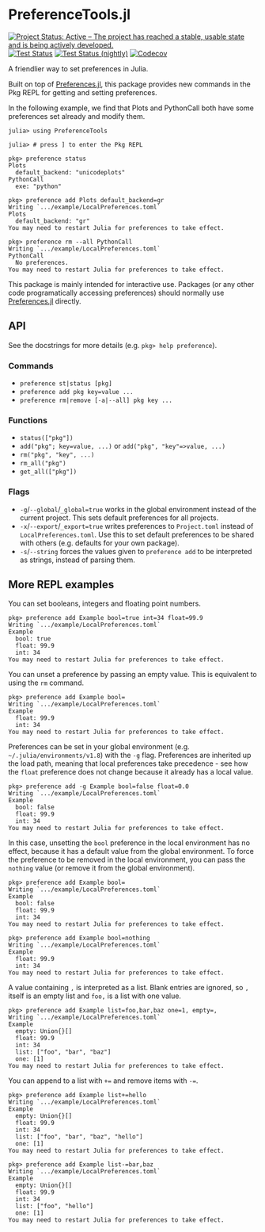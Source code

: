 # PreferenceTools.jl

[![Project Status: Active – The project has reached a stable, usable state and is being actively developed.](https://www.repostatus.org/badges/latest/active.svg)](https://www.repostatus.org/#active)
[![Test Status](https://github.com/cjdoris/PreferenceTools.jl/actions/workflows/tests.yml/badge.svg)](https://github.com/cjdoris/PreferenceTools.jl/actions/workflows/tests.yml)
[![Test Status (nightly)](https://github.com/cjdoris/PreferenceTools.jl/actions/workflows/tests-nightly.yml/badge.svg)](https://github.com/cjdoris/PreferenceTools.jl/actions/workflows/tests-nightly.yml)
[![Codecov](https://codecov.io/gh/cjdoris/PreferenceTools.jl/branch/main/graph/badge.svg?token=1flP5128hZ)](https://codecov.io/gh/cjdoris/PreferenceTools.jl)

A friendlier way to set preferences in Julia.

Built on top of [Preferences.jl](https://github.com/JuliaPackaging/Preferences.jl), this
package provides new commands in the Pkg REPL for getting and setting preferences.

In the following example, we find that Plots and PythonCall both have some preferences set
already and modify them.

```
julia> using PreferenceTools

julia> # press ] to enter the Pkg REPL

pkg> preference status
Plots
  default_backend: "unicodeplots"
PythonCall
  exe: "python"

pkg> preference add Plots default_backend=gr
Writing `.../example/LocalPreferences.toml`
Plots
  default_backend: "gr"
You may need to restart Julia for preferences to take effect.

pkg> preference rm --all PythonCall
Writing `.../example/LocalPreferences.toml`
PythonCall
  No preferences.
You may need to restart Julia for preferences to take effect.
```

This package is mainly intended for interactive use. Packages (or any other code
programatically accessing preferences) should normally use
[Preferences.jl](https://github.com/JuliaPackaging/Preferences.jl)
directly.

## API

See the docstrings for more details (e.g. `pkg> help preference`).

### Commands
- `preference st|status [pkg]`
- `preference add pkg key=value ...`
- `preference rm|remove [-a|--all] pkg key ...`

### Functions
- `status(["pkg"])`
- `add("pkg"; key=value, ...)` or `add("pkg", "key"=>value, ...)`
- `rm("pkg", "key", ...)`
- `rm_all("pkg")`
- `get_all(["pkg"])`

### Flags
- `-g`/`--global`/`_global=true` works in the global environment instead of the current
  project. This sets default preferences for all projects.
- `-x`/`--export`/`_export=true` writes preferences to `Project.toml` instead of
  `LocalPreferences.toml`. Use this to set default preferences to be shared with others
  (e.g. defaults for your own package).
- `-s`/`--string` forces the values given to `preference add` to be interpreted as strings,
  instead of parsing them.

## More REPL examples

You can set booleans, integers and floating point numbers.
```
pkg> preference add Example bool=true int=34 float=99.9
Writing `.../example/LocalPreferences.toml`
Example
  bool: true
  float: 99.9
  int: 34
You may need to restart Julia for preferences to take effect.
```

You can unset a preference by passing an empty value. This is equivalent to using the `rm`
command.
```
pkg> preference add Example bool=
Writing `.../example/LocalPreferences.toml`
Example
  float: 99.9
  int: 34
You may need to restart Julia for preferences to take effect.
```

Preferences can be set in your global environment (e.g. `~/.julia/environments/v1.8`) with
the `-g` flag. Preferences are inherited up the load path, meaning that local preferences
take precedence - see how the `float` preference does not change because it already has a
local value.
```
pkg> preference add -g Example bool=false float=0.0
Writing `.../example/LocalPreferences.toml`
Example
  bool: false
  float: 99.9
  int: 34
You may need to restart Julia for preferences to take effect.
```

In this case, unsetting the `bool` preference in the local environment has no effect,
because it has a default value from the global environment. To force the preference to be
removed in the local environment, you can pass the `nothing` value (or remove it from the
global environment).
```
pkg> preference add Example bool=
Writing `.../example/LocalPreferences.toml`
Example
  bool: false
  float: 99.9
  int: 34
You may need to restart Julia for preferences to take effect.

pkg> preference add Example bool=nothing
Writing `.../example/LocalPreferences.toml`
Example
  float: 99.9
  int: 34
You may need to restart Julia for preferences to take effect.
```

A value containing `,` is interpreted as a list. Blank entries are ignored, so `,` itself
is an empty list and `foo,` is a list with one value.
```
pkg> preference add Example list=foo,bar,baz one=1, empty=,
Writing `.../example/LocalPreferences.toml`
Example
  empty: Union{}[]
  float: 99.9
  int: 34
  list: ["foo", "bar", "baz"]
  one: [1]
You may need to restart Julia for preferences to take effect.
```

You can append to a list with `+=` and remove items with `-=`.
```
pkg> preference add Example list+=hello
Writing `.../example/LocalPreferences.toml`
Example
  empty: Union{}[]
  float: 99.9
  int: 34
  list: ["foo", "bar", "baz", "hello"]
  one: [1]
You may need to restart Julia for preferences to take effect.

pkg> preference add Example list-=bar,baz
Writing `.../example/LocalPreferences.toml`
Example
  empty: Union{}[]
  float: 99.9
  int: 34
  list: ["foo", "hello"]
  one: [1]
You may need to restart Julia for preferences to take effect.
```
